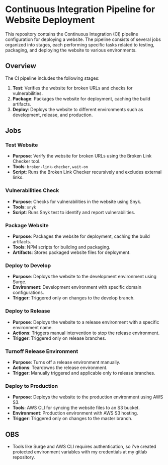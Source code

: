 # Continuous Integration Pipeline for Website Deployment

This repository contains the Continuous Integration (CI) pipeline configuration for deploying a website. The pipeline consists of several jobs organized into stages, each performing specific tasks related to testing, packaging, and deploying the website to various environments.

## Overview

The CI pipeline includes the following stages:

1. **Test**: Verifies the website for broken URLs and checks for vulnerabilities.
2. **Package**: Packages the website for deployment, caching the build artifacts.
3. **Deploy**: Deploys the website to different environments such as development, release, and production.

## Jobs

### Test Website
- **Purpose**: Verify the website for broken URLs using the Broken Link Checker tool.
- **Tools**: `broken-link-checker`, `wait-on`
- **Script**: Runs the Broken Link Checker recursively and excludes external links.

### Vulnerabilities Check
- **Purpose**: Checks for vulnerabilities in the website using Snyk.
- **Tools**: `snyk`
- **Script**: Runs Snyk test to identify and report vulnerabilities.

### Package Website
- **Purpose**: Packages the website for deployment, caching the build artifacts.
- **Tools**: NPM scripts for building and packaging.
- **Artifacts**: Stores packaged website files for deployment.

### Deploy to Develop
- **Purpose**: Deploys the website to the development environment using Surge.
- **Environment**: Development environment with specific domain configurations.
- **Trigger**: Triggered only on changes to the develop branch.

### Deploy to Release
- **Purpose**: Deploys the website to a release environment with a specific environment name.
- **Actions**: Triggers manual intervention to stop the release environment.
- **Trigger**: Triggered only on release branches.

### Turnoff Release Environment
- **Purpose**: Turns off a release environment manually.
- **Actions**: Teardowns the release environment.
- **Trigger**: Manually triggered and applicable only to release branches.

### Deploy to Production
- **Purpose**: Deploys the website to the production environment using AWS S3.
- **Tools**: AWS CLI for syncing the website files to an S3 bucket.
- **Environment**: Production environment with AWS S3 hosting.
- **Trigger**: Triggered only on changes to the master branch.

## OBS
- Tools like Surge and AWS CLI requires authentication, so i've created protected environment variables with my credentials at my gitlab repository.
